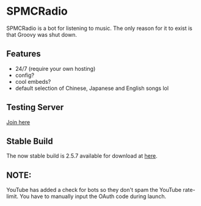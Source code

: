 # SPMCRadio
SPMCRadio is a bot for listening to music.
The only reason for it to exist is that Groovy was shut down.

## Features
- 24/7 (require your own hosting)
- config?
- cool embeds?
- default selection of Chinese, Japanese and English songs lol

## Testing Server
[Join here](https://dc.spmc.fun)

## Stable Build
The now stable build is 2.5.7 available for download at [here](https://github.com/stellarspmc/spmcradio/releases/tag/2.5.5).

## NOTE:
YouTube has added a check for bots so they don't spam the YouTube rate-limit.
You have to manually input the OAuth code during launch.
